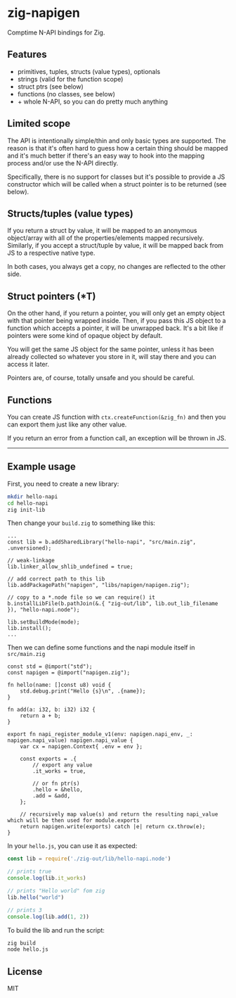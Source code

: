 # zig-napigen
Comptime N-API bindings for Zig.

## Features
- primitives, tuples, structs (value types), optionals
- strings (valid for the function scope)
- struct ptrs (see below)
- functions (no classes, see below)
- \+ whole N-API, so you can do pretty much anything

## Limited scope
The API is intentionally simple/thin and only basic types are supported. The reason is
that it's often hard to guess how a certain thing should be mapped and it's much better if
there's an easy way to hook into the mapping process and/or use the N-API directly.

Specifically, there is no support for classes but it's possible to provide a JS constructor
which will be called when a struct pointer is to be returned (see below).

## Structs/tuples (value types)
If you return a struct by value, it will be mapped to an anonymous object/array
with all of the properties/elements mapped recursively. Similarly, if you accept a struct/tuple
by value, it will be mapped back from JS to a respective native type.

In both cases, you always get a copy, no changes are reflected to the other side.

## Struct pointers (*T)
On the other hand, if you return a pointer, you will only get an empty object with that pointer
being wrapped inside. Then, if you pass this JS object to a function which accepts a pointer,
it will be unwrapped back. It's a bit like if pointers were some kind of opaque object by default.

You will get the same JS object for the same pointer, unless it has been already collected so whatever
you store in it, will stay there and you can access it later.


Pointers are, of course, totally unsafe and you should be careful.

## Functions
You can create JS function with `ctx.createFunction(&zig_fn)` and then you can export them
just like any other value.

If you return an error from a function call, an exception will be thrown in JS.

---

## Example usage

First, you need to create a new library:

```bash
mkdir hello-napi
cd hello-napi
zig init-lib
```

Then change your `build.zig` to something like this:

```zig
...
const lib = b.addSharedLibrary("hello-napi", "src/main.zig", .unversioned);

// weak-linkage
lib.linker_allow_shlib_undefined = true;

// add correct path to this lib
lib.addPackagePath("napigen", "libs/napigen/napigen.zig");

// copy to a *.node file so we can require() it
b.installLibFile(b.pathJoin(&.{ "zig-out/lib", lib.out_lib_filename }), "hello-napi.node");

lib.setBuildMode(mode);
lib.install();
...
```

Then we can define some functions and the napi module itself in `src/main.zig`

```zig
const std = @import("std");
const napigen = @import("napigen.zig");

fn hello(name: []const u8) void {
    std.debug.print("Hello {s}\n", .{name});
}

fn add(a: i32, b: i32) i32 {
    return a + b;
}

export fn napi_register_module_v1(env: napigen.napi_env, _: napigen.napi_value) napigen.napi_value {
    var cx = napigen.Context{ .env = env };

    const exports = .{
        // export any value
        .it_works = true,

        // or fn ptr(s)
        .hello = &hello,
        .add = &add,
    };

    // recursively map value(s) and return the resulting napi_value which will be then used for module.exports
    return napigen.write(exports) catch |e| return cx.throw(e);
}
```

In your `hello.js`, you can use it as expected:

```javascript
const lib = require('./zig-out/lib/hello-napi.node')

// prints true
console.log(lib.it_works)

// prints "Hello world" fom zig
lib.hello("world")

// prints 3
console.log(lib.add(1, 2))
```

To build the lib and run the script:
```bash
zig build
node hello.js
```

## License
MIT

